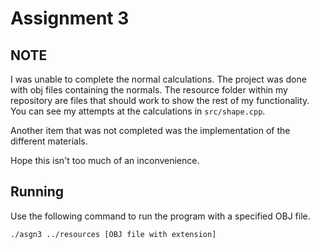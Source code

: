 # Assignment 3

## NOTE
I was unable to complete the normal calculations. The project was done with obj files containing the normals. The resource folder within my repository are files that should work to show the rest of my functionality. You can see my attempts at the calculations in <code>src/shape.cpp</code>. 

Another item that was not completed was the implementation of the different materials.

Hope this isn't too much of an inconvenience. 

## Running
Use the following command to run the program with a specified OBJ file.

<code>./asgn3 ../resources [OBJ file with extension]</code>